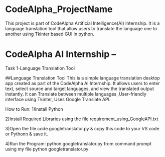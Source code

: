 # CodeAlpha_ProjectName
This project is part of CodeAlpha Artificial Intelligence(AI) Internship. It is a language translation tool that allow users to translate the language one to another using Tkinter based GUI in python.
# CodeAlpha AI Internship – 
Task 1-Language Translation Tool

##Language Translation Tool
This is a simple language translation desktop app created as part of the CodeAlpha AI Internship. It allows users to enter text, select source and target languages, and view the translated output instantly. It can Translate between multiple languages ,User-friendly interface using Tkinter, Uses Google Translate API.

How to Run:
1)Install Python

2)Install Required Libraries using the file requirement_using_GoogleAPI.txt

3)Open the file code googletranslator.py & copy this code to your VS code or Pythonn & save it.

4)Run the Program: python googletranslator.py from command prompt using my file python googletranslator.py
